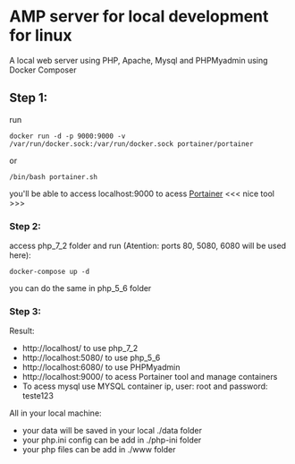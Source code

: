 # AMP server for local development for linux

A local web server using PHP, Apache, Mysql and PHPMyadmin using Docker Composer

## Step 1:

run
```
docker run -d -p 9000:9000 -v /var/run/docker.sock:/var/run/docker.sock portainer/portainer

```
or
```
/bin/bash portainer.sh

```
you'll be able to access localhost:9000 to acess [Portainer](https://www.portainer.io/) <<< nice tool >>>

### Step 2:

access php_7_2 folder and run (Atention: ports 80, 5080, 6080 will be used here):

```
docker-compose up -d
```

you can do the same in php_5_6 folder

### Step 3:

Result:

- http://localhost/ to use php_7_2
- http://localhost:5080/ to use php_5_6
- http://localhost:6080/ to use PHPMyadmin
- http://localhost:9000/ to acess Portainer tool and manage containers
- To acess mysql use MYSQL container ip, user: root and password: teste123

All in your local machine:

- your data will be saved in your local ./data folder
- your php.ini config can be add in ./php-ini folder
- your php files can be add in ./www folder
